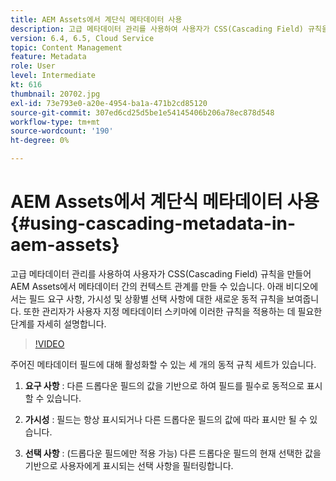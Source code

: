 ```yaml
---
title: AEM Assets에서 계단식 메타데이터 사용
description: 고급 메타데이터 관리를 사용하여 사용자가 CSS(Cascading Field) 규칙을 만들어 AEM Assets에서 메타데이터 간의 컨텍스트 관계를 만들 수 있습니다. 아래 비디오에서는 필드 요구 사항, 가시성 및 상황별 선택 사항에 대한 새로운 동적 규칙을 보여줍니다. 또한 관리자가 사용자 지정 메타데이터 스키마에 이러한 규칙을 적용하는 데 필요한 단계를 자세히 설명합니다.
version: 6.4, 6.5, Cloud Service
topic: Content Management
feature: Metadata
role: User
level: Intermediate
kt: 616
thumbnail: 20702.jpg
exl-id: 73e793e0-a20e-4954-ba1a-471b2cd85120
source-git-commit: 307ed6cd25d5be1e54145406b206a78ec878d548
workflow-type: tm+mt
source-wordcount: '190'
ht-degree: 0%

---
```


# AEM Assets에서 계단식 메타데이터 사용{#using-cascading-metadata-in-aem-assets}

고급 메타데이터 관리를 사용하여 사용자가 CSS(Cascading Field) 규칙을 만들어 AEM Assets에서 메타데이터 간의 컨텍스트 관계를 만들 수 있습니다. 아래 비디오에서는 필드 요구 사항, 가시성 및 상황별 선택 사항에 대한 새로운 동적 규칙을 보여줍니다. 또한 관리자가 사용자 지정 메타데이터 스키마에 이러한 규칙을 적용하는 데 필요한 단계를 자세히 설명합니다.

>[!VIDEO](https://video.tv.adobe.com/v/20702/?quality=12&learn=on)

주어진 메타데이터 필드에 대해 활성화할 수 있는 세 개의 동적 규칙 세트가 있습니다.

1. **요구 사항** : 다른 드롭다운 필드의 값을 기반으로 하여 필드를 필수로 동적으로 표시할 수 있습니다.

2. **가시성** : 필드는 항상 표시되거나 다른 드롭다운 필드의 값에 따라 표시만 될 수 있습니다.

3. **선택 사항** : (드롭다운 필드에만 적용 가능) 다른 드롭다운 필드의 현재 선택한 값을 기반으로 사용자에게 표시되는 선택 사항을 필터링합니다.
